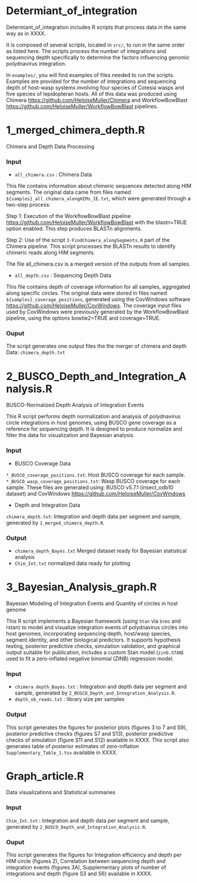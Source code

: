 # Determiant_of_integration
Determiant_of_integration includes R scripts that process data in the same way as in XXXX.

It is composed of several scripts, located in `src/`, to run in the same order as listed here. The scripts process the number of integrations and sequencing depth specifically to determine the factors influencing genomic polydnavirus integration.

In `examples/`, you will find examples of files needed to run the scripts. Examples are provided for the number of integrations and sequencing depth of host-wasp systems involving four species of Cotesia wasps and five species of lepidopteran hosts. All of this data was produced using Chimera https://github.com/HeloiseMuller/Chimera and WorkflowBowBlast https://github.com/HeloiseMuller/WorkflowBowBlast pipelines.

# 1_merged_chimera_depth.R
Chimera and Depth Data Processing
### Input
- `all_chimera.csv` : Chimera Data

This file contains information about chimeric sequences detected along HIM segments.
The original data came from files named `${samples}_all_chimera_alongHIMs_IE.txt`, which were generated through a two-step process:

  Step 1: Execution of the WorkflowBowBlast pipeline https://github.com/HeloiseMuller/WorkflowBowBlast with the blastn=TRUE option enabled. This step produces BLASTn alignments.
  
  Step 2: Use of the script `3-FindChimera_alongSegments.R` part of the Chimera pipeline. This script processes the BLASTn results to identify chimeric reads along HIM segments.
  
The file all_chimera.csv is a merged version of the outputs from all samples.

- `all_depth.csv` : Sequencing Depth Data
 
This file contains depth of coverage information for all samples, aggregated along specific circles.
The original data were stored in files named `${samples}_coverage_positions`, generated using the CovWindows software https://github.com/HeloiseMuller/CovWindows.
The coverage input files used by CovWindows were previously generated by the WorkflowBowBlast pipeline, using the options bowtie2=TRUE and coverage=TRUE.

### Ouput
The script generates one output files the the merger of chimera and depth Data: `chimera_depth.txt`

# 2_BUSCO_Depth_and_Integration_Analysis.R
BUSCO-Normalized Depth Analysis of Integration Events

This R script performs depth normalization and  analysis of polydnavirus circle integrations in host genomes, using BUSCO gene coverage as a reference for sequencing depth. It is designed to produce normalize and filter the data for visualization and Bayesian analysis.

### Input
- BUSCO Coverage Data
   
`*_BUSCO_coverage_positions.txt`: Host BUSCO coverage for each sample.
`*_BUSCO_wasp_coverage_positions.txt`: Wasp BUSCO coverage for each sample.
These files are generated using:
BUSCO v5.7.1 (insect_odb10 dataset) and CovWindows https://github.com/HeloiseMuller/CovWindows

- Depth and Integration Data
   
`chimera_depth.txt`: Integration and depth data per segment and sample, generated by `1_merged_chimera_depth.R`.

### Output
- `chimera_depth_Bayes.txt`	Merged dataset ready for Bayesian statistical analysis
- `Chim_Int.txt` normalized data ready for plotting

# 3_Bayesian_Analysis_graph.R
Bayesian Modeling of Integration Events and Quantity of circles in host genome

This R script implements a Bayesian framework (using `Stan` via `brms` and rstan) to model and visualize integration events of polydnavirus circles into host genomes, incorporating sequencing depth, host/wasp species, segment identity, and other biological predictors. It supports hypothesis testing, posterior predictive checks, simulation validation, and graphical output suitable for publication, Includes a custom Stan model (`zinb.STAN`) used to fit a zero-inflated negative binomial (ZINB) regression model.

### Input
- `chimera_depth_Bayes.txt` : Integration and depth data per segment and sample, generated by `2_BUSCO_Depth_and_Integration_Analysis.R`.
- `depth_nb_reads.txt` : library size per samples

### Output
This script generates the figures for posterior plots (figures 3 to 7 and S9), posterior predictive checks (figures S7 and S13), posterior predictive checks of simulation (figure S11 and S12) available in XXXX.
This script also generates table of posterior estimates of zero-inflation `Supplementary_Table_1.tsv` available in XXXX.

# Graph_article.R
Data visualizations and Statistical summaries

### Input
`Chim_Int.txt` : Integration and depth data per segment and sample, generated by `2_BUSCO_Depth_and_Integration_Analysis.R`.

### Ouput
This script generates the figures for Integration efficiency and depth per HIM circle (figures 2), Correlation between sequencing depth and integration events (figures 3A), Supplementary plots of number of integrations and depth (figure S3 and S6) available in XXXX.
